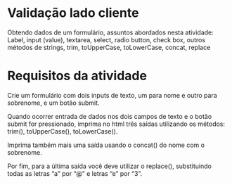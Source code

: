# Validação lado cliente
Obtendo dados de um formulário, assuntos abordados nesta atividade: Label, input (value), textarea, select, radio button, check box, outros métodos de strings, trim, toUpperCase, toLowerCase, concat, replace
# Requisitos da atividade
Crie um formulário com dois inputs de texto, um para nome e outro para sobrenome, e um botão submit.

Quando ocorrer entrada de dados nos dois campos de texto e o botão submit for pressionado, imprima no html três saídas utilizando os métodos: trim(), toUpperCase(), toLowerCase(). 

Imprima também mais uma saída usando o concat() do nome com o sobrenome.

Por fim, para a última saída você deve utilizar o replace(), substituindo todas as letras “a” por “@” e letras “e” por “3”.
